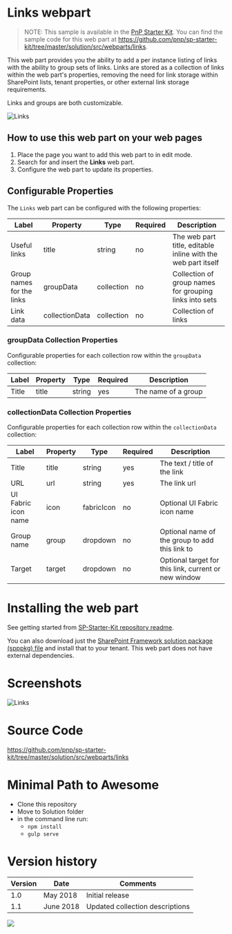 # Links webpart

> NOTE: This sample is available in the [PnP Starter Kit](https://github.com/pnp/sp-starter-kit). You can find the sample code for this web part at https://github.com/pnp/sp-starter-kit/tree/master/solution/src/webparts/links.


This web part provides you the ability to add a per instance listing of links with the ability to group sets of links. Links are stored as a collection of links within the web part's properties, removing the need for link storage within SharePoint lists, tenant properties, or other external link storage requirements.

Links and groups are both customizable.

![Links](https://github.com/pnp/sp-starter-kit/raw/master/assets/images/components/part-links.gif)

## How to use this web part on your web pages

1. Place the page you want to add this web part to in edit mode.
2. Search for and insert the **Links** web part.
3. Configure the web part to update its properties.

## Configurable Properties

The `Links` web part can be configured with the following properties:

| Label | Property | Type | Required | Description |
| ---- | ---- | ---- | ---- | ---- |
| Useful links | title | string | no | The web part title, editable inline with the web part itself |
| Group names for the links | groupData | collection | no | Collection of group names for grouping links into sets |
| Link data | collectionData | collection | no | Collection of links |

### groupData Collection Properties

Configurable properties for each collection row within the `groupData` collection:

| Label | Property | Type | Required | Description |
| ---- | ---- | ---- | ---- | ---- |
| Title | title | string | yes | The name of a group |

### collectionData Collection Properties

Configurable properties for each collection row within the `collectionData` collection:

| Label | Property | Type | Required | Description |
| ---- | ---- | ---- | ---- | ---- |
| Title | title | string | yes | The text / title of the link |
| URL | url | string | yes | The link url |
| UI Fabric icon name | icon | fabricIcon | no | Optional UI Fabric icon name |
| Group name | group | dropdown | no | Optional name of the group to add this link to |
| Target | target | dropdown | no | Optional target for this link, current or new window |

# Installing the web part

See getting started from [SP-Starter-Kit repository readme](https://github.com/pnp/sp-starter-kit). 

You can also download just the [SharePoint Framework solution package (spppkg) file](https://github.com/pnp/sp-starter-kit/blob/master/package/sharepoint-starter-kit.sppkg) and install that to your tenant. This web part does not have external dependencies.

# Screenshots

![Links](https://github.com/pnp/sp-starter-kit/raw/master/assets/images/components/part-links.png)

# Source Code

https://github.com/pnp/sp-starter-kit/tree/master/solution/src/webparts/links

# Minimal Path to Awesome

- Clone this repository
- Move to Solution folder
- in the command line run:
  - `npm install`
  - `gulp serve`

# Version history

Version|Date|Comments
-------|----|--------
1.0|May 2018|Initial release
1.1|June 2018|Updated collection descriptions


<img src="https://pnptelemetry.azurewebsites.net/sp-dev-fx-webparts/samples/react-links" />